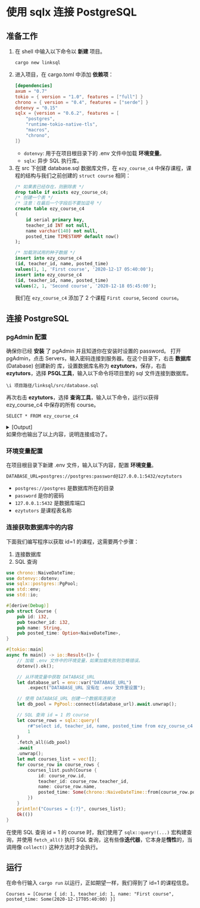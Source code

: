 # 使用 sqlx 连接 PostgreSQL

## 准备工作
1. 在 shell 中输入以下命令以 **新建** 项目。
    ```shell
    cargo new linksql
    ```
2. 进入项目，在 cargo\.toml 中添加 **依赖项**：
    ```toml
    [dependencies]
    axum = "0.7"
    tokio = { version = "1.0", features = ["full"] }
    chrono = { version = "0.4", features = ["serde"] }
    dotenvy = "0.15"
    sqlx = {version = "0.6.2", features = [
        "postgres",
        "runtime-tokio-native-tls",
        "macros",
        "chrono",
    ]}
    ```
    - `dotenvy`: 用于在项目根目录下的 .env 文件中加载 **环境变量**。
    - `sqlx`: 异步 SQL 执行库。
3. 在 src 下创建 database.sql 数据库文件，在 `ezy_course_c4` 中保存课程，课程的结构与我们之前创建的 `struct course` 相同：
    ```sql
    /* 如果表已经存在，则删除表 */
    drop table if exists ezy_course_c4;
    /* 创建一个表 */
    /* 注意：在最后一个字段后不要加逗号 */
    create table ezy_course_c4
    (
        id serial primary key,
        teacher_id INT not null,
        name varchar(140) not null,
        posted_time TIMESTAMP default now()
    );
    
    /* 加载测试用的种子数据 */
    insert into ezy_course_c4
    (id, teacher_id, name, posted_time)
    values(1, 1, 'First course', '2020-12-17 05:40:00');
    insert into ezy_course_c4
    (id, teacher_id, name, posted_time)
    values(2, 1, 'Second course', '2020-12-18 05:45:00');
    ```
    我们在 `ezy_course_c4` 添加了 2 个课程 `First course`, `Second course`。

## 连接 PostgreSQL
### pgAdmin 配置
确保你已经 **安装** 了 pgAdmin 并且知道你在安装时设置的 password。
打开 pgAdmin，点击 Servers，输入密码连接到服务器。在这个目录下，右击 **数据库**(Database) 创建新的 库，设置数据库名称为 **ezytutors**，保存，右击 **ezytutors**，选择 **PSQL工具**，输入以下命令将项目里的 sql 文件连接到数据库。
```shell
\i 项目路径/linksql/src/database.sql
```
再次右击 **ezytutors**，选择 **查询工具**，输入以下命令，运行以获得 ezy_course_c4 中保存的所有 course。
```shell
SELECT * FROM ezy_course_c4
```
<details>
    <summary>[Output]</summary>
    <pre><code>
course_id | tutor_id |  course_name  |     posted_time
----------+----------+---------------+---------------------
        1 |        1 | First course  | 2020-12-17 05:40:00
        2 |        1 | Second course | 2020-12-18 05:45:00
(2 行记录)</code></pre>
</details>
如果你也输出了以上内容，说明连接成功了。

### 环境变量配置
在项目根目录下新建 \.env 文件，输入以下内容，配置 **环境变量**。
```
DATABASE_URL=postgres://postgres:password@127.0.0.1:5432/ezytutors
```
- `postgres://postgres` 是数据库所在的目录
- `password` 是你的密码
- `127.0.0.1:5432` 是数据库端口
- `ezytutors` 是课程表名称

### 连接获取数据库中的内容
下面我们编写程序以获取 id=1 的课程，这需要两个步骤：
1. 连接数据库
2. SQL 查询

```rust
use chrono::NaiveDateTime;
use dotenvy::dotenv;
use sqlx::postgres::PgPool;
use std::env;
use std::io;

#[derive(Debug)]
pub struct Course {
    pub id: i32,
    pub teacher_id: i32,
    pub name: String,
    pub posted_time: Option<NaiveDateTime>,
}

#[tokio::main]
async fn main() -> io::Result<()> {
    // 加载 .env 文件中的环境变量，如果加载失败则忽略错误。
    dotenv().ok();

    // 从环境变量中获取 DATABASE_URL
    let database_url = env::var("DATABASE_URL")
        .expect("DATABASE_URL 没有在 .env 文件里设置");

    // 使用 DATABASE_URL 创建一个数据库连接池
    let db_pool = PgPool::connect(&database_url).await.unwrap();

    // SQL 查询 id = 1 的 course
    let course_rows = sqlx::query!(
        r#"select id, teacher_id, name, posted_time from ezy_course_c4 where id = $1"#,
        1
    )
    .fetch_all(&db_pool)
    .await
    .unwrap();
    let mut courses_list = vec![];
    for course_row in course_rows {
        courses_list.push(Course {
            id: course_row.id,
            teacher_id: course_row.teacher_id,
            name: course_row.name,
            posted_time: Some(chrono::NaiveDateTime::from(course_row.posted_time.unwrap())),
        })
    }
    println!("Courses = {:?}", courses_list);
    Ok(())
}
```
在使用 SQL 查询 id = 1 的 course 时，我们使用了 `sqlx::query!(...)` 宏构建查询，并使用 `fetch_all()` 执行 SQL 查询，这有些像**迭代器**，它本身是**惰性**的，当调用像 `collect()` 这种方法时才会执行。

## 运行
在命令行输入 `cargo run` 以运行，正如期望一样，我们得到了 id=1 的课程信息。
```
Courses = [Course { id: 1, teacher_id: 1, name: "First course", posted_time: Some(2020-12-17T05:40:00) }]
```
